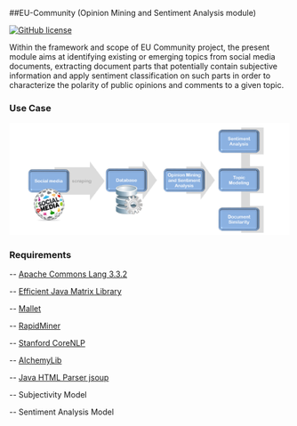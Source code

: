 ##EU-Community (Opinion Mining and Sentiment Analysis module)

[![GitHub license](https://img.shields.io/github/license/mashape/apistatus.svg)](http://opensource.org/licenses/MIT)

Within the framework and scope of EU Community project, the present module aims at identifying existing or emerging topics from social media documents, extracting document parts that potentially contain subjective information and apply sentiment classification on such parts in order to characterize the polarity of public opinions and comments to a given topic. 

### Use Case
![Alt text](https://github.com/DimitrisNik/Eu-Community/blob/master/use.case.png?raw=true "Optional Title")



### Requirements

-- <a href="http://mvnrepository.com/artifact/org.apache.commons/commons-lang3/3.3.2">Apache Commons Lang 3.3.2</a> 

-- <a href="https://github.com/lessthanoptimal/ejml">Efficient Java Matrix Library</a> 

-- <a href="https://github.com/mimno/Mallet">Mallet</a> 

-- <a href="https://github.com/rapidminer/rapidminer-5">RapidMiner</a> 

-- <a href="http://stanfordnlp.github.io/CoreNLP/">Stanford CoreNLP </a> 

-- <a href="https://github.com/AlchemyAPI/alchemyapi_java">AlchemyLib</a> 

-- <a href="http://jsoup.org/">Java HTML Parser jsoup</a> 

-- Subjectivity Model

-- Sentiment Analysis Model


